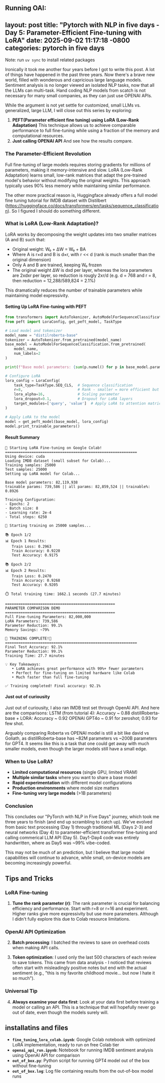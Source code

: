 Running OAI: 
---
layout: post
title:  "Pytorch with NLP in five days - Day 5: Parameter-Efficient Fine-tuning with LoRA"
date:   2025-09-02 11:17:18 -0800
categories: pytorch in five days
---
Note: run `uv sync` to install related packages 

Ironically it took me another four years before I got to write this post.  A lot of things have happened in the past three years. Now there's a brave new world, filled with wonderous and capricious large language models. Sentiment analysis is no longer viewed an isolated NLP tasks, now that all the LLMs can multi-task. Hand coding NLP models from scatch is not necessary for many small companies, as they can just use OPENAI APIs. 

While the argument is not yet settle for customized, small LLMs vs. generalized, large LLM, I will close out this series by exploring: 
1. **PEFT(Parameter efficient fine tuning) using LoRA (Low-Rank Adaptation)** This technique allows us to achieve comparable performance to full fine-tuning while using a fraction of the memory and computational resources.
2. **Just calling OPENAI API** And see how the results compare. 

### The Parameter-Efficient Revolution

Full fine-tuning of large models requires storing gradients for millions of parameters, making it memory-intensive and slow. LoRA (Low-Rank Adaptation) learns small, low-rank matrices that adapt the pre-trained model's behavior without modifying the original weights. This approach typically uses 90% less memory while maintaining similar performance. 

The other more practical reason is, Huggingface already offers a full model fine tuning tutorial for IMDB dataset with Distilbert (https://huggingface.co/docs/transformers/en/tasks/sequence_classification). So I figured I should do something different.  

### What is LoRA (Low-Rank Adaptation)?

LoRA works by decomposing the weight updates into two smaller matrices (A and B) such that:
- Original weight: W₀ + ΔW = W₀ + BA
- Where A is r×d and B is d×r, with r << d (rank is much smaller than the original dimension)
- Only A and B are trained, keeping W₀ frozen
- The original weight ΔW is dxd per layer, whereas the lora parameters are 2xdxr per layer, so reduction is rougly 2xr/d (e.g. d = 768 and r = 8, then reduction = 12,288/589,824 = 2.1%)

This dramatically reduces the number of trainable parameters while maintaining model expressivity.

#### Setting Up LoRA Fine-tuning with PEFT

```python
from transformers import AutoTokenizer, AutoModelForSequenceClassification
from peft import LoraConfig, get_peft_model, TaskType

# Load model and tokenizer
model_name = "distilroberta-base"
tokenizer = AutoTokenizer.from_pretrained(model_name)
base_model = AutoModelForSequenceClassification.from_pretrained(
    model_name,
    num_labels=2
)

print(f"Base model parameters: {sum(p.numel() for p in base_model.parameters()):,}")

# Configure LoRA
lora_config = LoraConfig(
    task_type=TaskType.SEQ_CLS,  # Sequence classification
    r=8,                         # Rank - smaller = more efficient but less expressive
    lora_alpha=16,               # Scaling parameter
    lora_dropout=0.1,            # Dropout for LoRA layers
    target_modules=['query', 'value']  # Apply LoRA to attention matrices
)

# Apply LoRA to the model
model = get_peft_model(base_model, lora_config)
model.print_trainable_parameters()
```

#### Result Summary

```
🚀 Starting LoRA Fine-tuning on Google Colab!
============================================================
Using device: cuda
Loading IMDB dataset (small subset for Colab)...
Training samples: 25000
Test samples: 25000
Setting up LoRA model for Colab...

Base model parameters: 82,119,938
trainable params: 739,586 || all params: 82,859,524 || trainable%: 0.8926

Training Configuration:
- Epochs: 2
- Batch size: 8
- Learning rate: 2e-4
- Total steps: 6250

🎯 Starting training on 25000 samples...

📚 Epoch 1/2
📊 Epoch 1 Results:
   Train Loss: 0.2963
   Train Accuracy: 0.9220
   Test Accuracy: 0.9175

📚 Epoch 2/2
📊 Epoch 2 Results:
   Train Loss: 0.2470
   Train Accuracy: 0.9268
   Test Accuracy: 0.9205

⏱️ Total training time: 1662.1 seconds (27.7 minutes)

==================================================
PARAMETER COMPARISON DEMO
==================================================
Full Fine-tuning Parameters: 82,000,000
LoRA Parameters: 739,586
Parameter Reduction: 99.1%
Memory Savings: ~79%

🎉 TRAINING COMPLETE!🎉
============================================================
Final Test Accuracy: 92.1%
Parameter Reduction: 99.1%
Training Time: 27.7 minutes

💡 Key Takeaways:
   • LoRA achieves great performance with 99%+ fewer parameters
   • Perfect for fine-tuning on limited hardware like Colab
   • Much faster than full fine-tuning

✅ Training completed! Final accuracy: 92.1%
```

#### Just out of curiousity 
Just out of curiousity, I also ran IMDB test set through OpenAI API. 
And here are the comparisons: 
LSTM (from tutorial 4): Accuracy ~ 0.88 
distillRoberta-base + LORA: Accuracy ~ 0.92 
OPENAI GPT4o ~ 0.91 for zeroshot; 0.93 for few shot. 

Arguably comparing Roberta vs OPENAI model is still a bit like david vs Goliath, as distillRoberta-base has ~82M parameters vs ~200B parameters for GPT4. It seems like this is a task that one could get away with much smaller models, even though the larger models still have a small edge. 

### When to Use LoRA?

- **Limited computational resources** (single GPU, limited VRAM)
- **Multiple similar tasks** where you want to share a base model
- **Rapid experimentation** with different model configurations  
- **Production environments** where model size matters
- **Fine-tuning very large models** (>1B parameters)

### Conclusion
This concludes our "PyTorch with NLP in Five Days" journey, which took me three years to finish (and end up scrambling to catch up). We've evolved from basic text processing (Day 1) through traditional ML (Days 2-3) and neural networks (Day 4) to parameter-efficient transformer fine-tuning and calling commerical LLM API (Day 5). Day1-Day4 code was entirely handwritten, where as Day5 was ~99% vibe-coded. 

This may not be much of an prediction, but I believe that large model capabilities will continue to advance, while small, on-device models are becoming increasingly powerful. 


## Tips and Tricks 

### LoRA Fine-tuning
1. **Tune the rank parameter (r)**: The rank parameter is crucial for balancing efficiency and performance. Start with r=8 or r=16 and experiment. Higher ranks give more expressivity but use more parameters. Although I didn't fully explore this due to Colab resource limitations.

### OpenAI API Optimization
2. **Batch processing**: I batched the reviews to save on overhead costs when making API calls.

3. **Token optimization**: I used only the last 500 characters of each review to save tokens. This came from data analysis - I noticed that reviews often start with misleadingly positive notes but end with the actual sentiment (e.g., "this is my favorite childhood movie... but now I hate it so much").

### Universal Tip 
4. **Always examine your data first**: Look at your data first before training a model or calling an API. This is a technique that will hopefully never go out of date, even though the models surely will. 

## installatins and files 
- **`fine_tuning_lora_colab.ipynb`**: Google Colab notebook with optimized LoRA implementation, ready to run on free Colab tier
- **`openai_api_run.ipynb`**: Notebook for running IMDB sentiment analysis using OpenAI API for comparison
- **`out_of_box.py`**: Python script for running GPT4 model out of the box without fine-tuning
- **`out_of_box.log`**: Log file containing results from the out-of-box model runs


